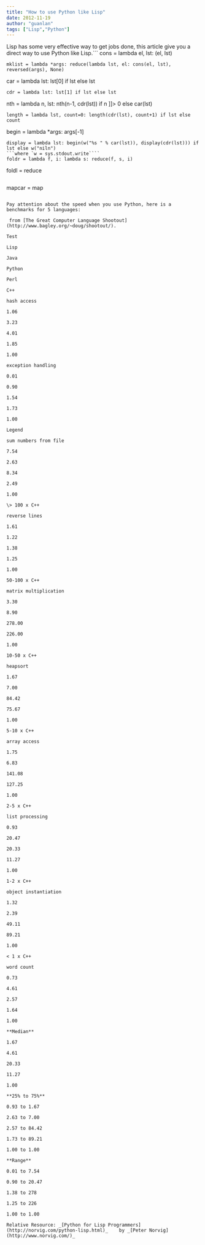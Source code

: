 ```yaml
---
title: "How to use Python like Lisp"
date: 2012-11-19
author: "guanlan"
tags: ["Lisp","Python"]
---
```


Lisp has some very effective way to get jobs done, this article give you a direct way to use Python like Lisp.```
cons = lambda el, lst: (el, lst) 
``````
mklist = lambda *args: reduce(lambda lst, el: cons(el, lst), reversed(args), None) 
``````
car = lambda lst: lst[0] if lst else lst 
``````
cdr = lambda lst: lst[1] if lst else lst 
``````
nth = lambda n, lst: nth(n-1, cdr(lst)) if n ]]> 0 else car(lst) 
``````
length = lambda lst, count=0: length(cdr(lst), count+1) if lst else count
``````
begin = lambda *args: args[-1] 
``````
display = lambda lst: begin(w("%s " % car(lst)), display(cdr(lst))) if lst else w("niln")
```where `w = sys.stdout.write````
foldr = lambda f, i: lambda s: reduce(f, s, i)
``````
foldl = reduce
```

```
mapcar = map
```

Pay attention about the speed when you use Python, here is a benchmarks for 5 languages:

 from [The Great Computer Language Shootout](http://www.bagley.org/~doug/shootout/).

Test

Lisp

Java

Python

Perl

C++

hash access

1.06

3.23

4.01

1.85

1.00

exception handling

0.01

0.90

1.54

1.73

1.00

Legend

sum numbers from file

7.54

2.63

8.34

2.49

1.00

\> 100 x C++

reverse lines

1.61

1.22

1.38

1.25

1.00

50-100 x C++

matrix multiplication

3.30

8.90

278.00

226.00

1.00

10-50 x C++

heapsort

1.67

7.00

84.42

75.67

1.00

5-10 x C++

array access

1.75

6.83

141.08

127.25

1.00

2-5 x C++

list processing

0.93

20.47

20.33

11.27

1.00

1-2 x C++

object instantiation

1.32

2.39

49.11

89.21

1.00

< 1 x C++

word count

0.73

4.61

2.57

1.64

1.00

**Median**

1.67

4.61

20.33

11.27

1.00

**25% to 75%**

0.93 to 1.67

2.63 to 7.00

2.57 to 84.42

1.73 to 89.21

1.00 to 1.00

**Range**

0.01 to 7.54

0.90 to 20.47

1.38 to 278

1.25 to 226

1.00 to 1.00

Relative Resource: _[Python for Lisp Programmers](http://norvig.com/python-lisp.html)_    by _[Peter Norvig](http://www.norvig.com/)_
